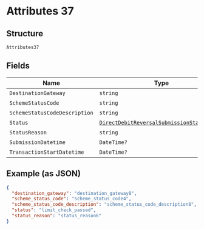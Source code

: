 
# Attributes 37

## Structure

`Attributes37`

## Fields

| Name | Type | Tags | Description |
|  --- | --- | --- | --- |
| `DestinationGateway` | `string` | Optional | - |
| `SchemeStatusCode` | `string` | Optional | - |
| `SchemeStatusCodeDescription` | `string` | Optional | - |
| `Status` | [`DirectDebitReversalSubmissionStatusEnum?`](../../doc/models/direct-debit-reversal-submission-status-enum.md) | Optional | - |
| `StatusReason` | `string` | Optional | - |
| `SubmissionDatetime` | `DateTime?` | Optional | - |
| `TransactionStartDatetime` | `DateTime?` | Optional | - |

## Example (as JSON)

```json
{
  "destination_gateway": "destination_gateway8",
  "scheme_status_code": "scheme_status_code4",
  "scheme_status_code_description": "scheme_status_code_description8",
  "status": "limit_check_passed",
  "status_reason": "status_reason6"
}
```

